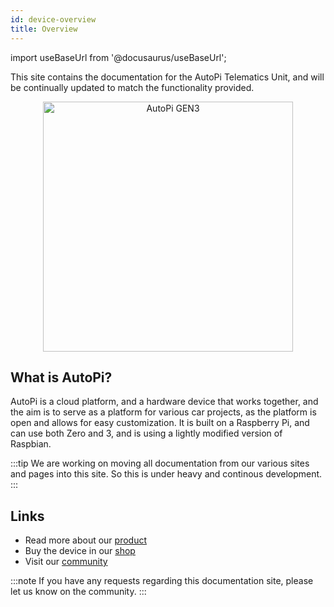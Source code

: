 ```yaml
---
id: device-overview
title: Overview
---
```

import useBaseUrl from '@docusaurus/useBaseUrl';

This site contains the documentation for the AutoPi Telematics Unit, and will be continually updated to match the functionality provided.
 
<p align="center">
  <img src={useBaseUrl('img/gen3device_narrow.png')} alt="AutoPi GEN3" width="400"/>
</p>

## What is AutoPi?

AutoPi is a cloud platform, and a hardware device that works together, and the aim is to serve as a platform for various car projects, as the platform is open and allows for easy customization.
It is built on a Raspberry Pi, and can use both Zero and 3, and is using a lightly modified version of Raspbian.

:::tip
We are working on moving all documentation from our various sites and pages into this site.
So this is under heavy and continous development.
:::


## Links

  - Read more about our [product](https://autopi.io)
  - Buy the device in our [shop](https://shop.autopi.io)
  - Visit our [community](https://community.autopi.io)

:::note
If you have any requests regarding this documentation site, please let us know on the community.
:::
